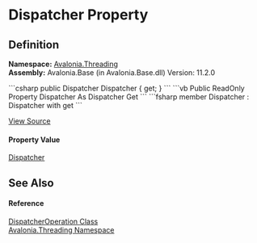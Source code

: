 # Dispatcher Property




## Definition
**Namespace:** <a href="N_Avalonia_Threading">Avalonia.Threading</a>  
**Assembly:** Avalonia.Base (in Avalonia.Base.dll) Version: 11.2.0

<Tabs groupId="api-code-preview">
<TabItem value="csharp" label="C#">
```csharp
public Dispatcher Dispatcher { get; }
```
</TabItem>
<TabItem value="vb" label="VB">
```vb
Public ReadOnly Property Dispatcher As Dispatcher
	Get
```
</TabItem>
<TabItem value="fsharp" label="F#">
```fsharp
member Dispatcher : Dispatcher with get
```
</TabItem>
</Tabs>



<a href="https://github.com/AvaloniaUI/Avalonia/tree/master/src/Avalonia.Base/Threading/DispatcherOperation.cs#L14" title="View the source code">View Source</a>



#### Property Value
<a href="T_Avalonia_Threading_Dispatcher">Dispatcher</a>

## See Also


#### Reference
<a href="T_Avalonia_Threading_DispatcherOperation">DispatcherOperation Class</a>  
<a href="N_Avalonia_Threading">Avalonia.Threading Namespace</a>  

